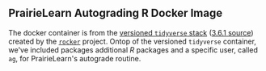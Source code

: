 ## PrairieLearn Autograding R Docker Image


The docker container is from the [versioned `tidyverse` stack](https://github.com/rocker-org/rocker-versioned)
([3.6.1 source](https://github.com/rocker-org/rocker-versioned/blob/master/tidyverse/Dockerfile))
created by the [`rocker`](https://www.rocker-project.org/) project. Ontop of the 
versioned `tidyverse` container, we've included packages additional _R_ packages
and a specific user, called `ag`, for PrairieLearn's autograde routine.


